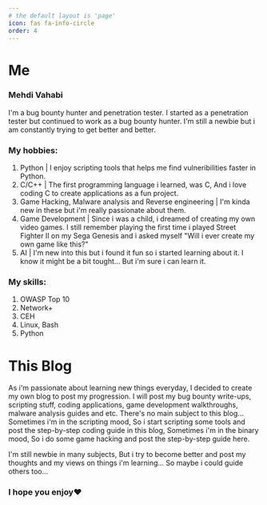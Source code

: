 ```yaml
---
# the default layout is 'page'
icon: fas fa-info-circle
order: 4
---
```


# Me
### Mehdi Vahabi
I'm a bug bounty hunter and penetration tester. I started as a penetration tester but continued to work as a bug bounty hunter. I'm still a newbie but i am constantly trying to get better and better.
### My hobbies:
1. Python | I enjoy scripting tools that helps me find vulneribilities faster in Python.
2. C/C++ | The first programming language i learned, was C, And i love coding C to create applications as a fun project.
3. Game Hacking, Malware analysis and Reverse engineering | I'm kinda new in these but i'm really passionate about them.
4. Game Development | Since i was a child, i dreamed of creating my own video games. I still remember playing the first time i played Street Fighter II on my Sega Genesis and i asked myself "Will i ever create my own game like this?"
5. AI | I'm new into this but i found it fun so i started learning about it. I know it might be a bit tought... But i'm sure i can learn it.
### My skills:
1. OWASP Top 10
2. Network+
3. CEH
4. Linux, Bash
5. Python

# This Blog
As i'm passionate about learning new things everyday, I decided to create my own blog to post my progression. 
I will post my bug bounty write-ups, scripting stuff, coding applications, game development walkthroughs, malware analysis guides and etc.
There's no main subject to this blog... Sometimes i'm in the scripting mood, So i start scripting some tools and post the step-by-step coding guide in this blog,
Sometimes i'm in the binary mood, So i do some game hacking and post the step-by-step guide here.

I'm still newbie in many subjects, But i try to become better and post my thoughts and my views on things i'm learning... So maybe i could guide others too...

### I hope you enjoy❤️
